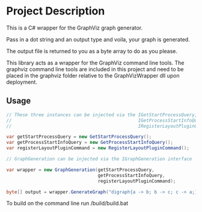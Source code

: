 # Project Description
This is a C# wrapper for the GraphViz graph generator.

Pass in a dot string and an output type and voila, your graph is generated.

The output file is returned to you as a byte array to do as you please.

This library acts as a wrapper for the GraphViz command line tools. The graphviz command line tools are included in this project and need to be placed in the graphviz folder relative to the GraphVizWrapper dll upon deployment.

## Usage

```C#
// These three instances can be injected via the IGetStartProcessQuery, 
//                                               IGetProcessStartInfoQuery and 
//                                               IRegisterLayoutPluginCommand interfaces

var getStartProcessQuery = new GetStartProcessQuery();
var getProcessStartInfoQuery = new GetProcessStartInfoQuery();
var registerLayoutPluginCommand = new RegisterLayoutPluginCommand();

// GraphGeneration can be injected via the IGraphGeneration interface

var wrapper = new GraphGeneration(getStartProcessQuery, 
								  getProcessStartInfoQuery, 
								  registerLayoutPluginCommand);

byte[] output = wrapper.GenerateGraph("digraph{a -> b; b -> c; c -> a;}", Enums.GraphReturnType.Png);
```

To build on the command line run /build/build.bat